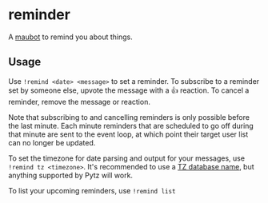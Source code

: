 # reminder
A [maubot](https://github.com/maubot/maubot) to remind you about things.

## Usage
Use `!remind <date> <message>` to set a reminder. To subscribe to a reminder set by someone else,
upvote the message with a 👍 reaction. To cancel a reminder, remove the message or reaction.

Note that subscribing to and cancelling reminders is only possible before the last minute.
Each minute reminders that are scheduled to go off during that minute are sent to the event loop,
at which point their target user list can no longer be updated.

To set the timezone for date parsing and output for your messages, use `!remind tz <timezone>`.
It's recommended to use a [TZ database name](https://en.wikipedia.org/wiki/List_of_tz_database_time_zones),
but anything supported by Pytz will work.

To list your upcoming reminders, use `!remind list`
